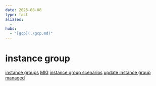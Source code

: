 ```yaml
---
date: 2025-08-08
type: fact
aliases:
  -
hubs:
  - "[gcp](./gcp.md)"
---
```


# instance group

[instance groups](./2025-07-23_Instance-groups.md)
[MIG](./2025-08-08_MIG.md)
[instance group scenarios](./2025-07-24_instance-group-scenarios.md)
[update instance group managed](./2025-07-24_update-instance-group-managed.md)
